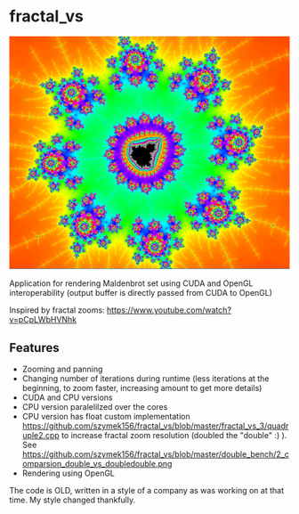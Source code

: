 # fractal_vs
![Rosetta stoned](https://github.com/szymek156/fractal_vs/blob/master/double_bench/rosetta_stoned.png)


Application for rendering Maldenbrot set using CUDA and OpenGL interoperability (output buffer is directly passed from CUDA to OpenGL)

Inspired by fractal zooms:
https://www.youtube.com/watch?v=pCpLWbHVNhk

## Features
* Zooming and panning
* Changing number of iterations during runtime (less iterations at the beginning, to zoom faster, increasing amount to get more details)
* CUDA and CPU versions
* CPU version paralelilzed over the cores
* CPU version has float custom implementation https://github.com/szymek156/fractal_vs/blob/master/fractal_vs_3/quadruple2.cpp to increase fractal zoom resolution (doubled the "double" :) ). See https://github.com/szymek156/fractal_vs/blob/master/double_bench/2_comparsion_double_vs_doubledouble.png
* Rendering using OpenGL


The code is OLD, written in a style of a company as was working on at that time. My style changed thankfully.
